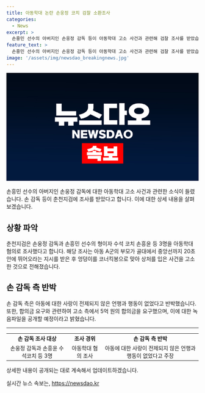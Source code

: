 ```yaml
---
title: 아동학대 논란 손웅정 코치 검찰 소환조사
categories:
  - News
excerpt: >
  손흥민 선수의 아버지인 손웅정 감독 등이 아동학대 고소 사건과 관련해 검찰 조사를 받았습니다. 아동의 부모는 손 감독 등을 아동학대 혐의로 고소했는데, 손 감독 측은 이를 부인하고 5억 원의 합의금 요구가 있었다고 주장했습니다. 이에 대한 녹음파일을 공개하기도 했습니다. (#손웅정 #아동학대_고소 #춘천지검 #합의금)
feature_text: >
  손흥민 선수의 아버지인 손웅정 감독 등이 아동학대 고소 사건과 관련해 검찰 조사를 받았습니다. 아동의 부모는 손 감독 등을 아동학대 혐의로 고소했는데, 손 감독 측은 이를 부인하고 5억 원의 합의금 요구가 있었다고 주장했습니다. 이에 대한 녹음파일을 공개하기도 했습니다. (#손웅정 #아동학대_고소 #춘천지검 #합의금)
image: '/assets/img/newsdao_breakingnews.jpg'
---
```


<p><img src="/assets/img/newsdao_breakingnews.jpg" alt="cryptoinkorea 속보" /></p>

<p data-ke-size="size16">손흥민 선수의 아버지인 손웅정 감독에 대한 아동학대 고소 사건과 관련한 소식이 들렸습니다. 손 감독 등이 춘천지검에 조사를 받았다고 합니다. 이에 대한 상세 내용을 살펴보겠습니다.</p>

<h2 data-ke-size="size26">상황 파악</h2>

<p data-ke-size="size16">춘천지검은 손웅정 감독과 손흥민 선수의 형이자 수석 코치 손흥윤 등 3명을 아동학대 혐의로 조사했다고 합니다. 해당 조사는 아동 A군의 부모가 골대에서 중앙선까지 20초 안에 뛰어오라는 지시를 받은 후 엉덩이를 코너킥봉으로 맞아 상처를 입은 사건을 고소한 것으로 전해졌습니다.</p>

<h2 data-ke-size="size26">손 감독 측 반박</h2>

<p data-ke-size="size16">손 감독 측은 아동에 대한 사랑이 전제되지 않은 언행과 행동이 없었다고 반박했습니다. 또한, 합의금 요구와 관련하여 고소 측에서 5억 원의 합의금을 요구했으며, 이에 대한 녹음파일을 공개할 예정이라고 밝혔습니다.</p>

<hr>

<table>
  <tr>
    <td style="text-align: center; height: 17px;"><b>손 감독 조사 대상</b></td>
    <td style="text-align: center; height: 17px;"><b>조사 경위</b></td>
    <td style="text-align: center; height: 17px;"><b>손 감독 측 반박</b></td>
  </tr>
  <tr>
    <td style="text-align: center; height: 17px;">손웅정 감독과 손흥윤 수석코치 등 3명</td>
    <td style="text-align: center; height: 17px;">아동학대 혐의 조사</td>
    <td style="text-align: center; height: 17px;">아동에 대한 사랑이 전제되지 않은 언행과 행동이 없었다고 주장</td>
  </tr>
</table>

<p data-ke-size="size16">상세한 내용이 공개되는 대로 계속해서 업데이트하겠습니다.</p>
실시간 뉴스 속보는, <a href="https://newsdao.kr" rel="dofollow">https://newsdao.kr</a>


